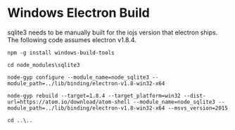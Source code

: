 
# Windows Electron Build

sqlite3 needs to be manually built for the iojs version that electron ships. The following code assumes electron v1.8.4.

````
npm -g install windows-build-tools

cd node_modules\sqlite3

node-gyp configure --module_name=node_sqlite3 --module_path=../lib/binding/electron-v1.8-win32-x64

node-gyp rebuild --target=1.8.4 --target_platform=win32 --dist-url=https://atom.io/download/atom-shell --module_name=node_sqlite3 --module_path=../lib/binding/electron-v1.8-win32-x64 --msvs_version=2015

cd ..\..
````

